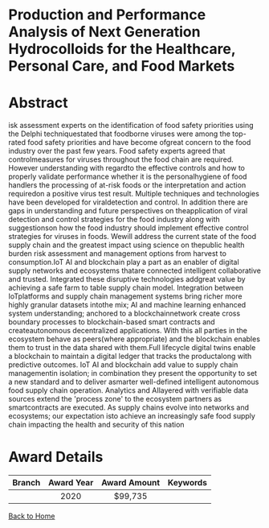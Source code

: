 
Production and Performance Analysis of Next Generation Hydrocolloids for the Healthcare, Personal Care, and Food Markets
========================================================================================================================

# Abstract


isk assessment experts on the identification of food safety priorities using the Delphi techniquestated that foodborne viruses were among the top-rated food safety priorities and have become ofgreat concern to the food industry over the past few years. Food safety experts agreed that controlmeasures for viruses throughout the food chain are required. However understanding with regardto the effective controls and how to properly validate performance whether it is the personalhygiene of food handlers the processing of at-risk foods or the interpretation and action requiredon a positive virus test result. Multiple techniques and technologies have been developed for viraldetection and control. In addition there are gaps in understanding and future perspectives on theapplication of viral detection and control strategies for the food industry along with suggestionson how the food industry should implement effective control strategies for viruses in foods. Wewill address the current state of the food supply chain and the greatest impact using science on thepublic health burden risk assessment and management options from harvest to consumption.IoT AI and blockchain play a part as an enabler of digital supply networks and ecosystems thatare connected intelligent collaborative and trusted. Integrated these disruptive technologies addgreat value by achieving a safe farm to table supply chain model. Integration between IoTplatforms and supply chain management systems bring richer more highly granular datasets intothe mix; AI and machine learning enhanced system understanding; anchored to a blockchainnetwork create cross boundary processes to blockchain-based smart contracts and createautonomous decentralized applications. With this all parties in the ecosystem behave as peers(where appropriate) and the blockchain enables them to trust in the data shared with them.Full lifecycle digital twins enable a blockchain to maintain a digital ledger that tracks the productalong with predictive outcomes. IoT AI and blockchain add value to supply chain managementin isolation; in combination they present the opportunity to set a new standard and to deliver asmarter well-defined intelligent autonomous food supply chain operation. Analytics and AIlayered with verifiable data sources extend the 'process zone' to the ecosystem partners as smartcontracts are executed. As supply chains evolve into networks and ecosystems; our expectation isto achieve an increasingly safe food supply chain impacting the health and security of this nation  

# Award Details

|Branch|Award Year|Award Amount|Keywords|
| :---: | :---: | :---: | :---: |
||2020|$99,735||
  
  


[Back to Home](https://github.com/chrischow/dod_sbir_awards/JT/#642)